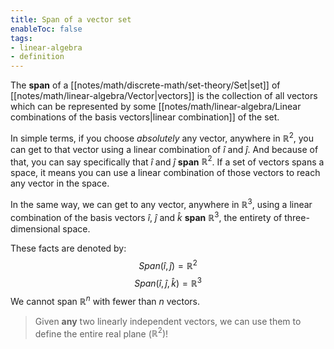 ```yaml
---
title: Span of a vector set
enableToc: false
tags: 
- linear-algebra
- definition
---
```

The **span** of a [[notes/math/discrete-math/set-theory/Set|set]] of [[notes/math/linear-algebra/Vector|vectors]] is the collection of all vectors which can be represented by some [[notes/math/linear-algebra/Linear combinations of the basis vectors|linear combination]] of the set.

In simple terms, if you choose *absolutely* any vector, anywhere in $\mathbb{R}^2$, you can get to that vector using a linear combination of $\hat{i}$ and $\hat{j}$. And because of that, you can say specifically that $\hat{i}$ and $\hat{j}$ **span** $\mathbb{R}^2$. If a set of vectors spans a space, it means you can use a linear combination of those vectors to reach any vector in the space.

In the same way, we can get to any vector, anywhere in $\mathbb{R}^3$, using a linear combination of the basis vectors $\hat{i}$, $\hat{j}$ and $\hat{k}$ **span** $\mathbb{R}^3$, the entirety of three-dimensional space.

These facts are denoted by:
$$
Span(\hat{i}, \hat{j}) = \mathbb{R}^2
$$
$$
Span(\hat{i}, \hat{j}, \hat{k}) = \mathbb{R}^3
$$
We cannot span $\mathbb{R}^n$ with fewer than $n$ vectors.

> Given **any** two linearly independent vectors, we can use them to define the entire real plane ($\mathbb{R}^2$)!
